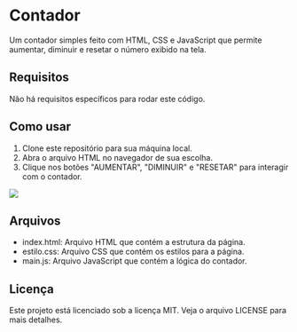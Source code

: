  <h1>Contador</h1>
    <p>Um contador simples feito com HTML, CSS e JavaScript que permite aumentar, diminuir e resetar o número exibido na tela.</p>
    <h2>Requisitos</h2>
    <p>Não há requisitos específicos para rodar este código.</p>
    <h2>Como usar</h2>
    <ol>
      <li>Clone este repositório para sua máquina local.</li>
      <li>Abra o arquivo HTML no navegador de sua escolha.</li>
      <li>Clique nos botões "AUMENTAR", "DIMINUIR" e "RESETAR" para interagir com o contador.</li>
    </ol>
    <img src="https://user-images.githubusercontent.com/110619692/216167990-6b5dfcb4-6475-4fc6-9ca2-a9e400f00597.gif" >
    <h2>Arquivos</h2>
    <ul>
      <li>index.html: Arquivo HTML que contém a estrutura da página.</li>
      <li>estilo.css: Arquivo CSS que contém os estilos para a página.</li>
      <li>main.js: Arquivo JavaScript que contém a lógica do contador.</li>
    </ul>
    <h2>Licença</h2>
    <p>Este projeto está licenciado sob a licença MIT. Veja o arquivo LICENSE para mais detalhes.</p>
    
    
    
